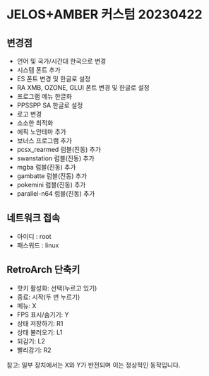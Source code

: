 # JELOS+AMBER 커스텀 20230422

## 변경점
- 언어 및 국가/시간대 한국으로 변경
- 시스템 폰트 추가
- ES 폰트 변경 및 한글로 설정
- RA XMB, OZONE, GLUI 폰트 변경 및 한글로 설정
- 프로그램 메뉴 한글화
- PPSSPP SA 한글로 설정
- 로고 변경
- 소소한 최적화
- 에픽 노안테마 추가
- 보너스 프로그램 추가
- pcsx_rearmed 럼블(진동) 추가
- swanstation 럼블(진동) 추가
- mgba 럼블(진동) 추가
- gambatte 럼블(진동) 추가
- pokemini 럼블(진동) 추가
- parallel-n64 럼블(진동) 추가


## 네트워크 접속
* 아이디 : root
* 패스워드 : linux


## RetroArch 단축키
* 핫키 활성화: 선택(누르고 있기)
* 종료: 시작(두 번 누르기)
* 메뉴: X
* FPS 표시/숨기기: Y
* 상태 저장하기: R1
* 상태 불러오기: L1
* 되감기: L2
* 빨리감기: R2

참고: 일부 장치에서는 X와 Y가 반전되며 이는 정상적인 동작입니다.
